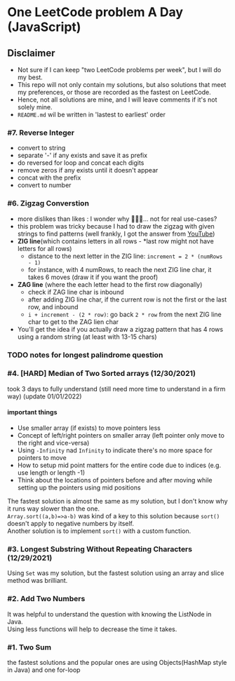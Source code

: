 # One LeetCode problem A Day (JavaScript)

## Disclaimer

- Not sure if I can keep "two LeetCode problems per week", but I will do my best.
- This repo will not only contain my solutions, but also solutions that meet my preferences, or those are recorded as the fastest on LeetCode.
- Hence, not all solutions are mine, and I will leave comments if it's not solely mine.
- `README.md` wil be written in 'lastest to earliest' order

### #7. Reverse Integer

- convert to string
- separate '-' if any exists and save it as prefix
- do reversed for loop and concat each digits
- remove zeros if any exists until it doesn't appear
- concat with the prefix
- convert to number

### #6. Zigzag Converstion

- more dislikes than likes : I wonder why 🤷🏻‍♂️... not for real use-cases?
- this problem was tricky because I had to draw the zigzag with given strings to find patterns (well frankly, I got the answer from [YouTube](https://www.youtube.com/watch?v=Q2Tw6gcVEwc&t=456s&ab_channel=NeetCode))
- **ZIG line**(which contains letters in all rows - \*last row might not have letters for all rows)
  - distance to the next letter in the ZIG line: `increment = 2 * (numRows - 1)`
  - for instance, with 4 numRows, to reach the next ZIG line char, it takes 6 moves (draw it if you want the proof)
- **ZAG line** (where the each letter head to the first row diagonally)
  - check if ZAG line char is inbound
  - after adding ZIG line char, if the current row is not the first or the last row, and inbound
  - `i + increment - (2 * row)`: go back `2 * row` from the next ZIG line char to get to the ZAG lien char
- You'll get the idea if you actually draw a zigzag pattern that has 4 rows using a random string (at least with 13-15 chars)

### TODO notes for longest palindrome question

### #4. [HARD] Median of Two Sorted arrays (12/30/2021)

took 3 days to fully understand (still need more time to understand in a firm way)
(update 01/01/2022)<br>

#### important things

- Use smaller array (if exists) to move pointers less
- Concept of left/right pointers on smaller array (left pointer only move to the right and vice-versa)
- Using `-Infinity` nad `Infinity` to indicate there's no more space for pointers to move
- How to setup mid point matters for the entire code due to indices (e.g. use length or length -1)
- Think about the locations of pointers before and after moving while setting up the pointers using mid positions

The fastest solution is almost the same as my solution, but I don't know why it runs way slower than the one.<br>
`Array.sort((a,b)=>a-b)` was kind of a key to this solution because `sort()` doesn't apply to negative numbers by itself.<br>
Another solution is to implement `sort()` with a custom function.

### #3. Longest Substring Without Repeating Characters (12/29/2021)

Using `Set` was my solution, but the fastest solution using an array and slice method was brilliant.

### #2. Add Two Numbers

It was helpful to understand the question with knowing the ListNode in Java.<br>
Using less functions will help to decrease the time it takes.

### #1. Two Sum

the fastest solutions and the popular ones are using Objects(HashMap style in Java) and one for-loop

```

```

